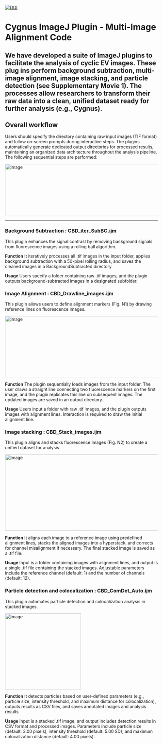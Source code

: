[![DOI](https://zenodo.org/badge/DOI/10.5281/zenodo.16867064.svg)](https://doi.org/10.5281/zenodo.16867064)

# Cygnus ImageJ Plugin - Multi-Image Alignment Code 
 We have developed a suite of ImageJ plugins to facilitate the analysis of cyclic EV images. These plug
ins perform background subtraction, multi-image alignment, image stacking, and particle detection (see 
Supplementary Movie 1). The processes allow researchers to transform their raw data into a clean, 
unified dataset ready for further analysis (e.g., Cygnus).
---


## Overall workflow
Users should specify the directory containing raw input images (TIF format) and follow on-screen 
prompts during interactive steps. The plugins automatically generate dedicated output directories for 
processed results, maintaining an organized data architecture throughout the analysis pipeline. The 
following sequential steps are performed:

<img width="521" height="172" alt="image" src="https://github.com/user-attachments/assets/350ca56e-8d6e-4423-a74f-dd27263699db" />

---

### Background Subtraction : CBD_iter_SubBG.ijm 
This plugin enhances the signal contrast by removing background signals from fluorescence images 
using a rolling ball algorithm.

**Function**
It iteratively processes all .tif images in the input folder, applies background subtraction with a 50-pixel 
rolling radius, and saves the cleaned images in a BackgroundSubtracted directory

**Usage**
 Users specify a folder containing raw .tif images, and the plugin outputs background-subtracted 
images in a designated subfolder.

### Image Alignment : CBD_Drawline_images.ijm 
 This plugin allows users to define alignment markers (Fig. N1) by drawing reference lines on 
fluorescence images.

<img width="635" height="202" alt="image" src="https://github.com/user-attachments/assets/fc7df9b5-5065-4ddc-a789-e6b258340bf2" />

**Function**
 The plugin sequentially loads images from the input folder. The user draws a straight line connecting 
two fluorescence markers on the first image, and the plugin replicates this line on subsequent images. 
The updated images are saved in an output directory.

**Usage**
 Users input a folder with raw .tif images, and the plugin outputs images with alignment lines. Interaction 
is required to draw the initial alignment line.

### Image stacking : CBD_Stack_images.ijm 
 This plugin aligns and stacks fluorescence images (Fig. N2) to create a unified dataset for analysis.

<img width="636" height="252" alt="image" src="https://github.com/user-attachments/assets/80396900-61ee-4c4c-b580-705509e0c357" />

**Function**
It aligns each image to a reference image using predefined alignment lines, stacks the aligned images 
into a hyperstack, and corrects for channel misalignment if necessary. The final stacked image is saved 
as a .tif file.

**Usage**
Input is a folder containing images with alignment lines, and output is a single .tif file containing the 
stacked images. Adjustable parameters include the reference channel (default: 1) and the number of 
channels (default: 12).


### Particle detection and colocalization : CBD_ComDet_Auto.ijm 
This plugin automates particle detection and colocalization analysis in stacked images.

<img width="250" height="250" alt="image" src="https://github.com/user-attachments/assets/44a4eb96-e4ab-4b4e-a951-005dd982d51b" />

**Function**
 It detects particles based on user-defined parameters (e.g., particle size, intensity threshold, and maximum distance for 
colocalization), outputs results as CSV files, and saves annotated images and analysis results

**Usage**
 Input is a stacked .tif image, and output includes detection results in CSV format and processed images. Parameters 
include particle size (default: 3.00 pixels), intensity threshold (default: 5.00 SD), and maximum colocalization distance 
(default: 4.00 pixels).


